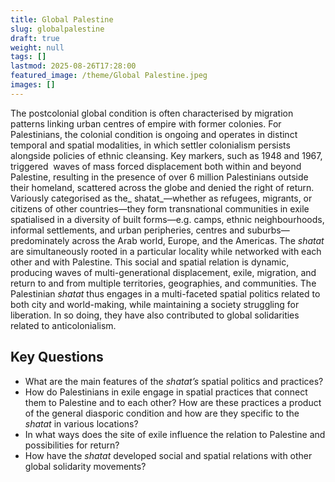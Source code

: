 ```yaml
---
title: Global Palestine
slug: globalpalestine
draft: true
weight: null
tags: []
lastmod: 2025-08-26T17:28:00
featured_image: /theme/Global Palestine.jpeg
images: []
---
```

The postcolonial global condition is often characterised by migration patterns linking urban centres of empire with former colonies. For Palestinians, the colonial condition is ongoing and operates in distinct temporal and spatial modalities, in which settler colonialism persists alongside policies of ethnic cleansing. Key markers, such as 1948 and 1967, triggered  waves of mass forced displacement both within and beyond Palestine, resulting in the presence of over 6 million Palestinians outside their homeland, scattered across the globe and denied the right of return. Variously categorised as the_&#32;shatat_—whether as refugees, migrants, or citizens of other countries—they form transnational communities in exile spatialised in a diversity of built forms—e.g. camps, ethnic neighbourhoods, informal settlements, and urban peripheries, centres and suburbs—predominately across the Arab world, Europe, and the Americas. The _shatat_ are simultaneously rooted in a particular locality while networked with each other and with Palestine. This social and spatial relation is dynamic, producing waves of multi-generational displacement, exile, migration, and return to and from multiple territories, geographies, and communities. The Palestinian _shatat_ thus engages in a multi-faceted spatial politics related to both city and world-making, while maintaining a society struggling for liberation. In so doing, they have also contributed to global solidarities related to anticolonialism.

## Key Questions

- What are the main features of the _shatat’s_ spatial politics and practices?
- How do Palestinians in exile engage in spatial practices that connect them to Palestine and to each other? How are these practices a product of the general diasporic condition and how are they specific to the _shatat_ in various locations? 
- In what ways does the site of exile influence the relation to Palestine and possibilities for return?
- How have the _shatat_ developed social and spatial relations with other global solidarity movements?
